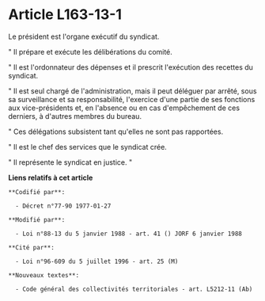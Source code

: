 # Article L163-13-1

Le président est l'organe exécutif du syndicat.

" Il prépare et exécute les délibérations du comité.

" Il est l'ordonnateur des dépenses et il prescrit l'exécution des recettes du syndicat.

" Il est seul chargé de l'administration, mais il peut déléguer par arrêté, sous sa surveillance et sa responsabilité,
l'exercice d'une partie de ses fonctions aux vice-présidents et, en l'absence ou en cas d'empêchement de ces derniers, à
d'autres membres du bureau.

" Ces délégations subsistent tant qu'elles ne sont pas rapportées.

" Il est le chef des services que le syndicat crée.

" Il représente le syndicat en justice. "

**Liens relatifs à cet article**

	**Codifié par**:

	  - Décret n°77-90 1977-01-27

	**Modifié par**:

	  - Loi n°88-13 du 5 janvier 1988 - art. 41 () JORF 6 janvier 1988

	**Cité par**:

	  - Loi n°96-609 du 5 juillet 1996 - art. 25 (M)

	**Nouveaux textes**:

	  - Code général des collectivités territoriales - art. L5212-11 (Ab)
